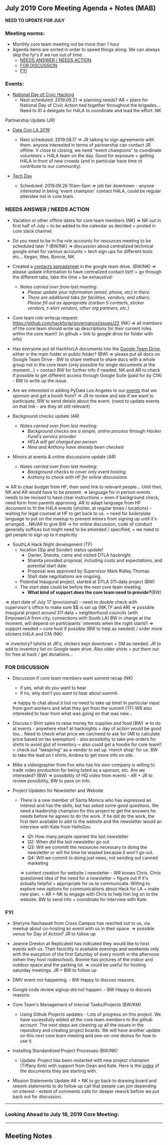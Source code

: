 ## July 2019 Core Meeting Agenda + Notes (MAB)

**NEED TO UPDATE FOR JULY**

### Meeting norms:

* Monthly core team meeting not be more than 1 hour 
* Agenda items are sorted in order to speed things along.  We can always skip the fyi's if we run out of time:
  * [NEEDS ANSWER /  NEEDS ACTION](https://github.com/hackforla/governance/new/master/monthly-meeting-notes#needs-answer---needs-action)
  * [FOR DISCUSSION](https://github.com/hackforla/governance/new/master/monthly-meeting-notes#for-discussion)
  * [FYI](https://github.com/hackforla/governance/new/master/monthly-meeting-notes#fyi)

### Events:
* [National Day of Civic Hacking](https://www.codeforamerica.org/national-day-of-civic-hacking)
  * Next scheduled: 2019.09.21
   => planning needs? AR = plans for National Day of Civic Action tied together throughout the brigades... Need to ID a delegate for H4LA to coordinate and lead the effort. NK

Partnership Update (JR)
* [Data Con LA 2019](https://www.dataconla.com/)
  * Next scheduled: 2019.08.17
  => JR talking to sign agreements with them. anyone interested in terms of partnership can contact JR offline. V close to closing, we need "event champions" to coordinate volunteers + H4LA team on the day. Good for exposure + getting H4LA in front of new crowds (and in particular have time ot contribute to our community). 
  
* [Tech Day](https://techdayhq.com/los-angeles)
  * Scheduled: 2019.09.26 10am-5pm
  => job fair downtown - anyone interested in being 'event champion' contact H4LA, could be regular attendee not in core team. 


### NEEDS ANSWER /  NEEDS ACTION
* Vacation or other offline dates for core team members (NK) 
    => NK out in first half of July = to be added to the calendar as decided + posted in core slack channel. 
* Do you need to be in the role accounts for resources meeting to be scheduled later ? (BW/NK)
    => discussion about centralized technical google email for various accounts = tech sign ups for different tools etc... Kegan, Wes, Bonnie, NK. 

* Created a [contacts spreadsheet](https://docs.google.com/spreadsheets/d/1hb25B49UVwi87mXBA420q1vDS5pJJvR8AGfI9G9PNc0/) 
in the google team drive. (BW/NK)
    => please update information to have centralized contact list!! = go through the different tabs, take the time + be exhaustive! 
    
  * *Notes carried over from last meeting*:
    * *Please update your information (email, phone, etc) in there.*
    * *There are additional tabs for facilities, vendors, and others.  Please fill out as appropriate 
    (carbon 5 contacts, sticker vendors, t-shirt vendors, other org partners, etc.)* 
    
* Core team role writeup request:  https://github.com/hackforla/governance/issues/22 (NK)
    => all members of the core team should write up descriptions for their current roles within the core team!! (in github = link to google drive for folder with info) 

* Has everyone put all HackforLA documents into the [Google Team Drive](https://drive.google.com/drive/folders/0ALlp3FxnEORQUk9PVA), 
either in the main folder or public folder? (BW)
    => please put all docs on Google Team Drive - BW to share method to share docs with a whole group not in the core team (only possible for single documents at the moment...) = contact BW for further info if needed. NK and AR to check if possible to get different access through Google Suite (paid for by CfA) - BW to write up the issue. 

* Are we interested in adding PyData Los Angeles to our [events](https://github.com/hackforla/governance/issues/25) that we sponsor and get a booth from?
     => JR to review and see if we want to participate, BW to send details about the event. (need to update events on that link - are they all still relevant) 

* Background checks update (AR)
  * *Notes carried over from last meeting*:
    * *Background checks are a simple, online process through Hacker Fund's service provider*
    * *HFLA will get charged per person*
    * *Nina and Anthony have already been checked*
* Minors at events & online discussions update (AR)
  * *Notes carried over from last meeting*: 
    * *Background checks to cover only event hosting*
    * *Anthony to check with HF for online discussions*

=> AR to clear budget from HF, then send link to relevant people... Until then, NK and AR would have to be present. 
=> language for in person events needs to be revised to have clear instructions = even if background check, need form from parents approving. AR to adapt language from HF document to fit the H4LA events (shorter, at regular times / locations) - waiting for legal counsel at HF to get back to us. = need for boilerplate language to put on the meetup to prevent minors from signing up until it's arranged... NK/AR to give BW
-> for online discussion, code of conduct generally suffices but might need to be amended / specified, + we need to get people to sign up to it explicitly

* SouthLA Hack Night development (TF)
  * location (Sip and Sonder) status update! 
    * Owner, Shanita, came and visited DTLA hacknight.
    * Shanita provided proposal, including costs and expectations, and potential start date
    * Proposal was approved by Supervisor Mark Ridley Thomas
    * Start date negotiations are ongoing.
  * Potential Inaugural project, started at DTLA 311-data project (BW)
  * The start date could be before the next core team meeting.  
    * **What kind of support does the core team need to provide?**(BW)

=> start date of July 17 (provisional) - need to double check with supervisor's office to make sure $$ is set up (NK,TF and AR) 
=> possible inaugural project around 311 data + neighborhood councils (with EmpowerLA from city, connections with South LA) BW in charge at the moment, will depend on participants' interests when the night starts!! 
=> support needed = core host if possible (BW to help as needed) / order more stickers H4LA and CfA (NK) 

=> inventory? tshirts at JR's, stickers kept downtown + SM as needed. JR to add to inventory list on Google team drive. Also older shirts = put them out for free at hack / get donations... 

### FOR DISCUSSION
* Discussion if core team members want summit recap (NK)
  * if yes, what do you want to hear
  * if no, why don’t you want to hear about summit. 
  
  => happy to chat about it but no need to take up time! In particular input from govt workers and what they got from the summit (TF) WR also interested to hear from what was going on that was new... 

* Discuss t-Shirt sales to raise money for supplies and food (BW)
  => to do at events - anywhere else? at hacknights + day of action would be good too... Need to check what price we can/need to ask for (AR to calculate price based on tax exemption) - also possibility to take pre-orders for shirts to avoid glut of inventory = also could get a hoodie for core team!! = check out "teespring" as a vendor to set up 'merch shop' for us. BW to take the lead on t shirts, Andrea to get more info on site. 
  
* Mike a videographer from Fox who has his own company is willing to trade video production for being listed as a sponsor, etc. Are we interested? (BW)
    => possibility of HQ  video from events - AR + JR to review possibility, BW to pass on info. 

* Project Updates for Newsletter and Website
  * There is a new member of Santa Monica who has expressed an interest and has the skills, but has asked some good questions.  We need a leadership champion for this project to get the answers he needs before he agrees to do the work.  If he did do the work, the first item available to add to the website and the newsletter would an interview with Kate from HelloGov.
    * Q1: How many people opened the last newsletter
    * Q2: When did the last newsletter go out
    * Q3: Will we committ the resources necessary to doing the newsletter or will his time be wasted because it won't go out.
    * Q4: Will we commit to doing just news, not sending out canned marketing
    
    => content creation for website / newsletter - WR knows Chris. Chris questioned idea of the need for a newsletter = figure out if it's actually helpful + appropriate for us to communicate. Willing to explore new options for communications about Hack for LA + make new plan. = AR + NK to engage with Chris to help him log on to the website. BW to send info + coordinate for interview with Kate. 

         

### FYI
* Sheryne Nachawati from Cross Campus has reached out to us, via meetup about co-hosting an event with us in their space.
    => possible venue for Day of Action? JR to follow up
    
* Jeanne Dreskin at Replicated has indicated they would like to host events with us.  Their facicility is available evenings and weekends only with the execption of the first Saturday of every month in the afternoon (when they host nodeschool).
Bonnie has pictures of the indoor and outdoor space and the parking lot.
    => could be useful for hosting saturday meetings. JR + BW to follow up  

* DMV event not happening.  - BW Happy to discuss reasons.
* Google code review signup did not happen.  - BW Happy to discuss reasons.

* Core Team's Management of Internal Tasks/Projects (BW/KM)
  * Using Github Projects updates - Lots of progress on this project.  We have sucessfully added all the core team members to the github account.  The next steps are cleaning up all the issues in the repository and creating project boards. We will have another update on this next core team meeting and one-on-one demos for how to use it.

* Installing Standardized Project Processes (BW/NK)
  * Update: Project has been restarted with new project champion (Tiffany Koh) with support from Dean and Kate.
  Here is the [index](https://docs.google.com/document/d/10M9TcbvJZQUfAYezCG7Mtr13rskCbiyl1YJ7ygXS-_0) of the documents they are starting with.

* Mission Statements Update 
AR + NK to go back to drawing board and rework statements to do follow up call that people can join depending on interest - extent of comments calls for deeper rework before we put back out for discussion.  

---
### Looking Ahead to July 18, 2019 Core Meeting:

  
---
## Meeting Notes
